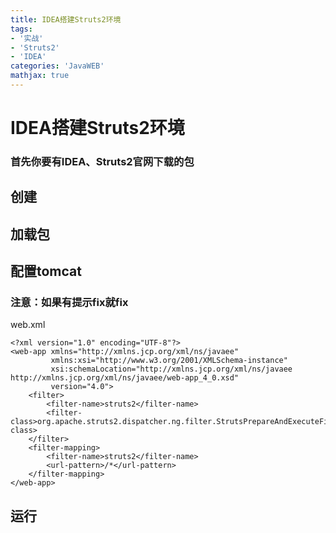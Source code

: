 ```yaml
---
title: IDEA搭建Struts2环境
tags: 
- '实战'
- 'Struts2'
- 'IDEA'
categories: 'JavaWEB'
mathjax: true
---
```


# IDEA搭建Struts2环境

### 首先你要有IDEA、Struts2官网下载的包



## 创建



## 加载包



## 配置tomcat



### 注意：如果有提示fix就fix

web.xml

```
<?xml version="1.0" encoding="UTF-8"?>
<web-app xmlns="http://xmlns.jcp.org/xml/ns/javaee"
         xmlns:xsi="http://www.w3.org/2001/XMLSchema-instance"
         xsi:schemaLocation="http://xmlns.jcp.org/xml/ns/javaee http://xmlns.jcp.org/xml/ns/javaee/web-app_4_0.xsd"
         version="4.0">
    <filter>
        <filter-name>struts2</filter-name>
        <filter-class>org.apache.struts2.dispatcher.ng.filter.StrutsPrepareAndExecuteFilter</filter-class>
    </filter>
    <filter-mapping>
        <filter-name>struts2</filter-name>
        <url-pattern>/*</url-pattern>
    </filter-mapping>
</web-app>
```

## 运行

